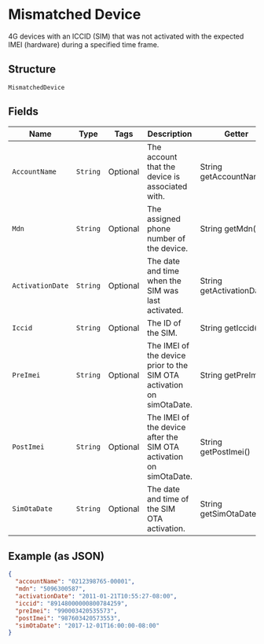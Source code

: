 
# Mismatched Device

4G devices with an ICCID (SIM) that was not activated with the expected IMEI (hardware) during a specified time frame.

## Structure

`MismatchedDevice`

## Fields

| Name | Type | Tags | Description | Getter | Setter |
|  --- | --- | --- | --- | --- | --- |
| `AccountName` | `String` | Optional | The account that the device is associated with. | String getAccountName() | setAccountName(String accountName) |
| `Mdn` | `String` | Optional | The assigned phone number of the device. | String getMdn() | setMdn(String mdn) |
| `ActivationDate` | `String` | Optional | The date and time when the SIM was last activated. | String getActivationDate() | setActivationDate(String activationDate) |
| `Iccid` | `String` | Optional | The ID of the SIM. | String getIccid() | setIccid(String iccid) |
| `PreImei` | `String` | Optional | The IMEI of the device prior to the SIM OTA activation on simOtaDate. | String getPreImei() | setPreImei(String preImei) |
| `PostImei` | `String` | Optional | The IMEI of the device after the SIM OTA activation on simOtaDate. | String getPostImei() | setPostImei(String postImei) |
| `SimOtaDate` | `String` | Optional | The date and time of the SIM OTA activation. | String getSimOtaDate() | setSimOtaDate(String simOtaDate) |

## Example (as JSON)

```json
{
  "accountName": "0212398765-00001",
  "mdn": "5096300587",
  "activationDate": "2011-01-21T10:55:27-08:00",
  "iccid": "89148000000800784259",
  "preImei": "990003420535573",
  "postImei": "987603420573553",
  "simOtaDate": "2017-12-01T16:00:00-08:00"
}
```

